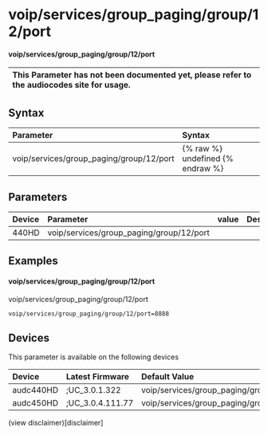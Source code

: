 ﻿---
description: voip/services/group_paging/group/12/port
search: false
---

# voip/services/group_paging/group/12/port

#### voip/services/group_paging/group/12/port


| This Parameter has not been documented yet, please refer to the audiocodes site for usage.  |
| :--- |

## Syntax
| Parameter | Syntax |
| :--- | :--- |
|voip/services/group_paging/group/12/port | {% raw %} undefined {% endraw %} |

## Parameters
|Device|Parameter|value|Description|
|:---|:---|:---|:---|
| 440HD | voip/services/group_paging/group/12/port |  |  |

## Examples
#### voip/services/group_paging/group/12/port

voip/services/group_paging/group/12/port

```
voip/services/group_paging/group/12/port=8888
```

## Devices
This parameter is available on the following devices

| Device | Latest Firmware | Default Value |
|:---|:---|:---|
| audc440HD | ;UC_3.0.1.322 | voip/services/group_paging/group/12/port=8888 
| audc450HD | ;UC_3.0.4.111.77 | voip/services/group_paging/group/12/port=8888 

(view disclaimer)[disclaimer]

